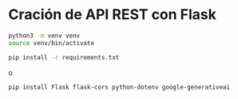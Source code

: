 # Cración de API REST con Flask

```bash
python3 -m venv venv
source venv/bin/activate
```

```bash
pip install -r requirements.txt
```

o

```bash
pip install Flask flask-cors python-dotenv google-generativeai
```
